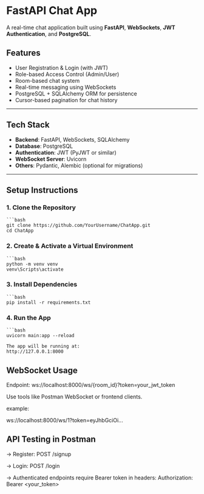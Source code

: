 #  FastAPI Chat App

A real-time chat application built using **FastAPI**, **WebSockets**, **JWT Authentication**, and **PostgreSQL**.

## Features

- User Registration & Login (with JWT)
- Role-based Access Control (Admin/User)
- Room-based chat system
- Real-time messaging using WebSockets
- PostgreSQL + SQLAlchemy ORM for persistence
- Cursor-based pagination for chat history

---

##  Tech Stack

- **Backend**: FastAPI, WebSockets, SQLAlchemy
- **Database**: PostgreSQL
- **Authentication**: JWT (PyJWT or similar)
- **WebSocket Server**: Uvicorn
- **Others**: Pydantic, Alembic (optional for migrations)

---

##  Setup Instructions

### 1. Clone the Repository

    ```bash
    git clone https://github.com/YourUsername/ChatApp.git
    cd ChatApp

### 2. Create & Activate a Virtual Environment

    ```bash
    python -m venv venv
    venv\Scripts\activate

### 3. Install Dependencies
    ```bash
    pip install -r requirements.txt

### 4. Run the App
    ```bash
    uvicorn main:app --reload

    The app will be running at:
    http://127.0.0.1:8000


##  WebSocket Usage

Endpoint: ws://localhost:8000/ws/{room_id}?token=your_jwt_token

Use tools like Postman WebSocket or frontend clients.

example:

 ws://localhost:8000/ws/1?token=eyJhbGciOi...

## API Testing in Postman
-> Register: POST /signup

-> Login: POST /login

-> Authenticated endpoints require Bearer token in headers:
    Authorization: Bearer <your_token>










